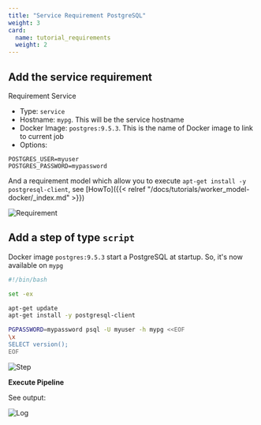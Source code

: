 ```yaml
---
title: "Service Requirement PostgreSQL"
weight: 3
card: 
  name: tutorial_requirements
  weight: 2
---
```


## Add the service requirement

Requirement Service

* Type: `service`
* Hostname: `mypg`. This will be the service hostname
* Docker Image: `postgres:9.5.3`. This is the name of Docker image to link to current job
* Options:

```
POSTGRES_USER=myuser
POSTGRES_PASSWORD=mypassword
```

And a requirement model which allow you to execute `apt-get install -y postgresql-client`, see [HowTo]({{< relref "/docs/tutorials/worker_model-docker/_index.md" >}})


![Requirement](/images/tutorials_service_link_pg_requirements.png)

## Add a step of type `script`

Docker image `postgres:9.5.3` start a PostgreSQL at startup. So, it's now available on `mypg`

```bash
#!/bin/bash

set -ex

apt-get update
apt-get install -y postgresql-client

PGPASSWORD=mypassword psql -U myuser -h mypg <<EOF
\x
SELECT version();
EOF
```

![Step](/images/tutorials_service_link_pg_job.png)

**Execute Pipeline**

See output:

![Log](/images/tutorials_service_link_pg_log.png)
